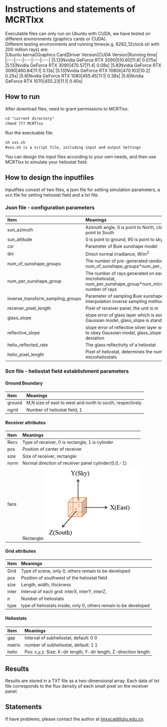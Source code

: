 # Instructions and statements of MCRTlxx  
Executable files can only run on Ubuntu with CUDA, we have tested on different environments (graphics cards or CUDA).  
Different testing environments and running times(e.g. 6282_12clock.sh with 200 million rays) are:  
|Ubuntu kernal|Graphics Card|Driver Version|CUDA Version|Running time|
|:---|:---|:---|:---|:---|
|5.13|Nvidia GeForce RTX 3090|510.60|11.6| 0.075s|
|5.13|Nvidia GeForce RTX 3090|470.57|11.4| 0.08s|
|5.8|Nvidia GeForce RTX 3090|460.84|11.1| 0.13s|
|5.13|Nvidia GeForce RTX 1080ti|470.103|10.2| 0.25s|
|5.8|Nvidia GeForce RTX 1080|455.45|11.1| 0.38s|
|5.8|Nvidia GeForce RTX 1070|455.23|11.1| 0.40s|

## How to run  
After download files, need to grant permissions to MCRTlxx:
```
cd "current directory"
chmod 777 MCRTlxx
```  
Run the exectuable file:
```
sh xxx.sh 
#xxx.sh is a script file, including input and output Settings
```   
You can design the input files according to your own needs, and then use MCRTlxx to simulate your heliostat field.

## How to design the inputfiles   
Inputfiles consist of two files, a json file for setting simulation parameters, a scn file for setting heliostat field and a txt file.
### Json file - configuration parameters
|Item|Meanings|
|:---|:---|
|sun_azimuth|Azimuth angle, 0 is point to North, closewise, 180 is point to South|
|sun_altitude|0 is point to ground, 90 is point to sky|
|csr|Parameter of Buie sunshape model|
|dni|Direct normal irradiance, $W/m^2$|
|num_of_sunshape_groups|The number of pre-generated random numbers is num_of_sunshape_groups*num_per_sunshape_group|
|num_per_sunshape_group|The number of rays generated on each microheliostat, num_per_sunshape_group*num_microheliostat is number of rays|
|inverse_transform_sampling_groups|Parameter of sampling Buie sunshape model by interpolation inverse sampling method|
|receiver_pixel_length|Pixel of receiver panel, the unit is $m$|
|glass_slope|slope error of glass layer which is assumed to obey Gaussian model, glass_slope is standard deviation|
|reflective_slope|slope error of reflective silver layer which is assumed to obey Gaussian model, glass_slope is standard deviation|
|helio_reflected_rate|The glass reflectivity of a heliostat|
|helio_pixel_length|Pixel of heliostat, determines the number of microheliostats|
### Scn file - heliostat field establishment parameters
#### Ground Boundary
|Item|Meanings|
|:---|:---|
|ground|M,N size of east to west and north to south, respectively|
|ngrid|Number of heliostat field, 1|  
  
#### Receiver attributes
|Item|Meanings|
|:---|:---|
|Recv|Type of receiver, 0 is rectangle, 1 is cylinder|
|pos|Position of center of receiver|
|size|Size of receiver, rectangle:  |
|norm|Normal direction of receiver panel cylinder(0,0,-1)|
|face|Rectangle: ![Picture](coordinate.png)| 
  
#### Grid attributes
|Item|Meanings|
|:---|:---|
|Grid|Type of scene, only 0, others remain to be developed|
|pos|Position of southwest of the heliostat field|
|size|Length, width, thickness |
|inter|Interval of each grid: interX, interY, interZ, |
|n|Number of heliostats| 
|type|type of heliostats inside, only 0,  others remain to be developed|   
  
#### Heliostats
|Item|Meanings|
|:---|:---|
|gap|Interval of subheliostat, default: 0 0 |
|matrix|number of subheliostat, default: 1 1|
|helio|Pos: x,y,z.  Size: X-dir length, Y-dir length, Z-direction length| 



## Results  
Results are stored in a TXT file as a two-dimensional array. Each data of txt file corresponds to the flux density of each small pixel on the receiver panel.

## Statements  
If have problems, please contact the author at linxxcad@zju.edu.cn. 